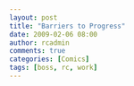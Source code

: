 ```yaml
---
layout: post
title: "Barriers to Progress"
date: 2009-02-06 08:00
author: rcadmin
comments: true
categories: [Comics]
tags: [boss, rc, work]
---
```

<a href="http://bitsmack.com/wp/2009/02/06/barriers-to-progress/"><img src="http://dl.bitsmack.com/uploads/2009/02/20090206.jpg" alt="" title="I'm gaining necessary experience for all future office jobs" class="alignnone size-full wp-image-1569" /></a>
